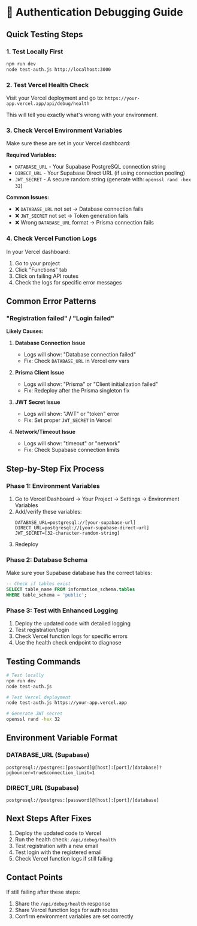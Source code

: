 # 🔧 Authentication Debugging Guide

## Quick Testing Steps

### 1. Test Locally First
```bash
npm run dev
node test-auth.js http://localhost:3000
```

### 2. Test Vercel Health Check
Visit your Vercel deployment and go to: `https://your-app.vercel.app/api/debug/health`

This will tell you exactly what's wrong with your environment.

### 3. Check Vercel Environment Variables

Make sure these are set in your Vercel dashboard:

**Required Variables:**
- `DATABASE_URL` - Your Supabase PostgreSQL connection string
- `DIRECT_URL` - Your Supabase Direct URL (if using connection pooling)
- `JWT_SECRET` - A secure random string (generate with: `openssl rand -hex 32`)

**Common Issues:**
- ❌ `DATABASE_URL` not set → Database connection fails
- ❌ `JWT_SECRET` not set → Token generation fails  
- ❌ Wrong `DATABASE_URL` format → Prisma connection fails

### 4. Check Vercel Function Logs

In your Vercel dashboard:
1. Go to your project
2. Click "Functions" tab
3. Click on failing API routes
4. Check the logs for specific error messages

## Common Error Patterns

### "Registration failed" / "Login failed"

**Likely Causes:**
1. **Database Connection Issue**
   - Logs will show: "Database connection failed"
   - Fix: Check `DATABASE_URL` in Vercel env vars

2. **Prisma Client Issue**
   - Logs will show: "Prisma" or "Client initialization failed"
   - Fix: Redeploy after the Prisma singleton fix

3. **JWT Secret Issue**
   - Logs will show: "JWT" or "token" error
   - Fix: Set proper `JWT_SECRET` in Vercel

4. **Network/Timeout Issue**
   - Logs will show: "timeout" or "network"
   - Fix: Check Supabase connection limits

## Step-by-Step Fix Process

### Phase 1: Environment Variables
1. Go to Vercel Dashboard → Your Project → Settings → Environment Variables
2. Add/verify these variables:
   ```
   DATABASE_URL=postgresql://[your-supabase-url]
   DIRECT_URL=postgresql://[your-supabase-direct-url]  
   JWT_SECRET=[32-character-random-string]
   ```
3. Redeploy

### Phase 2: Database Schema
Make sure your Supabase database has the correct tables:
```sql
-- Check if tables exist
SELECT table_name FROM information_schema.tables 
WHERE table_schema = 'public';
```

### Phase 3: Test with Enhanced Logging
1. Deploy the updated code with detailed logging
2. Test registration/login
3. Check Vercel function logs for specific errors
4. Use the health check endpoint to diagnose

## Testing Commands

```bash
# Test locally
npm run dev
node test-auth.js

# Test Vercel deployment  
node test-auth.js https://your-app.vercel.app

# Generate JWT secret
openssl rand -hex 32
```

## Environment Variable Format

### DATABASE_URL (Supabase)
```
postgresql://postgres:[password]@[host]:[port]/[database]?pgbouncer=true&connection_limit=1
```

### DIRECT_URL (Supabase)
```
postgresql://postgres:[password]@[host]:[port]/[database]
```

## Next Steps After Fixes

1. Deploy the updated code to Vercel
2. Run the health check: `/api/debug/health`  
3. Test registration with a new email
4. Test login with the registered email
5. Check Vercel function logs if still failing

## Contact Points

If still failing after these steps:
1. Share the `/api/debug/health` response
2. Share Vercel function logs for auth routes
3. Confirm environment variables are set correctly
